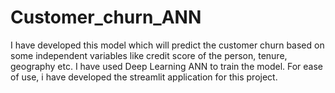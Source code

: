 # Customer_churn_ANN
I have developed this model which will predict the customer churn based on some independent variables like credit score of the person, tenure, geography etc. I have used Deep Learning ANN to train the model. For ease of use, i have developed the streamlit application for this project.
